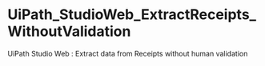 # UiPath_StudioWeb_ExtractReceipts_WithoutValidation
UiPath Studio Web : Extract data from Receipts without human validation
